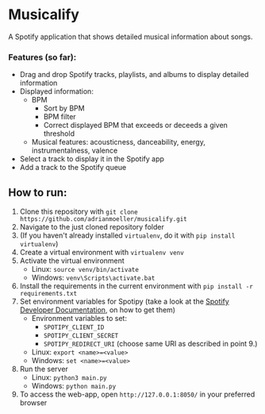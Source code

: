 # Musicalify

A Spotify application that shows detailed musical information about songs.

### Features (so far):

- Drag and drop Spotify tracks, playlists, and albums to display detailed information
- Displayed information:
  - BPM
    - Sort by BPM
    - BPM filter
    - Correct displayed BPM that exceeds or deceeds a given threshold
  - Musical features: acousticness, danceability, energy, instrumentalness, valence
- Select a track to display it in the Spotify app
- Add a track to the Spotify queue

## How to run:

1. Clone this repository with `git clone https://github.com/adrianmoeller/musicalify.git`
2. Navigate to the just cloned repository folder
3. (If you haven't already installed `virtualenv`, do it with `pip install virtualenv`)
4. Create a virtual environment with `virtualenv venv`
5. Activate the virtual environment
   - Linux: `source venv/bin/activate`
   - Windows: `venv\Scripts\activate.bat`
6. Install the requirements in the current environment with `pip install -r requirements.txt`
7. Set environment variables for Spotipy (take a look at the [Spotify Developer Documentation](https://developer.spotify.com/documentation/web-api/tutorials/getting-started), on how to get them)
   - Environment variables to set:
      - `SPOTIPY_CLIENT_ID`
      - `SPOTIPY_CLIENT_SECRET`
      - `SPOTIPY_REDIRECT_URI` (choose same URI as described in point 9.)
   - Linux: `export <name>=<value>`
   - Windows: `set <name>=<value>`
8. Run the server
   - Linux: `python3 main.py`
   - Windows: `python main.py`
9. To access the web-app, open `http://127.0.0.1:8050/` in your preferred browser
